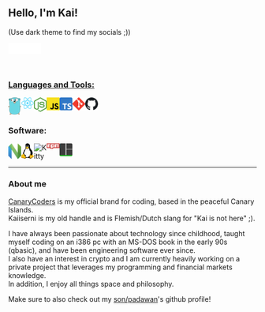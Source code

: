 ## Hello, I'm Kai!

(Use dark theme to find my socials ;))

<a href="https://www.canarycoders.es" target="_blank"><img align="left" alt="canarycoders.es" width="22px" src="https://github.com/kaiiserni/kaiiserni/blob/main/images/www.svg" /></a>
<a href="https://www.linkedin.com/in/kdesutter/" target="_blank"><img align="left" alt="Kai De Sutter | LinkedIn" width="22px" src="https://github.com/kaiiserni/kaiiserni/blob/main/images/linkedin.svg" />
<a href="https://twitter.com/kaiiserni" target="_blank"><img align="left" alt="Kaiiserni | Twitter" width="22px" src="https://github.com/kaiiserni/kaiiserni/blob/main/images/twitter.svg" />

<br />
<br />
<br />

### Languages and Tools:

<a href="https://go.dev/" target="_blank"><img align="left" alt="GOLANG" width="26px" src="https://github.com/kaiiserni/kaiiserni/blob/main/images/golang.png" /></a>
<a href="https://reactjs.org/" target="_blank"><img align="left" alt="REACT" width="26px" src="https://github.com/kaiiserni/kaiiserni/blob/main/images/react.png" /></a>
<a href="https://nodejs.org/en/" target="_blank"> <img align="left" alt="NODEJS" width="26px" src="https://github.com/kaiiserni/kaiiserni/blob/main/images/nodejs.png"/> </a>
<a href="https://www.javascript.com/" target="_blank"> <img align="left" alt="C" width="26px" src="https://github.com/kaiiserni/kaiiserni/blob/main/images/js.png"/> </a>
<a href="https://www.typescriptlang.org/" target="_blank"> <img align="left" alt="C++" width="26px" src="https://github.com/kaiiserni/kaiiserni/blob/main/images/ts.png"/> </a>
<a href="https://git-scm.com/" target="_blank"> <img align="left" alt="git" width="26px" src="https://github.com/kaiiserni/kaiiserni/blob/main/images/git.svg"/> </a>
<img align="left" alt="GitHub" width="26px" src="https://github.com/kaiiserni/kaiiserni/blob/main/images/github.svg" />
<br />
<br />

### Software:

<img align="left" alt="Neovim" width="26px" src="https://github.com/kaiiserni/kaiiserni/blob/main/images/nvim.png" />
<a href="https://www.linux.org/" target="_blank"> <img align="left" alt="Linux" width="26px" src="https://github.com/kaiiserni/kaiiserni/blob/main/images/tux.png"/> </a> 
<a href="https://sw.kovidgoyal.net/kitty/" target="_blank"> <img align="left" alt="Kitty" width="26px" src="https://camo.githubusercontent.com/24c2cc0a0a834a9a25971266ef3b772174d85b13670fea2349e34f8a7d2dcbe6/68747470733a2f2f692e696d6775722e636f6d2f7035304f4c5a672e706e67"/> </a> 
<a href="https://www.npmjs.com/" target="_blank"> <img align="left" alt="NPM" width="26px" src="https://github.com/kaiiserni/kaiiserni/blob/main/images/npm.png"/> </a>
<a href="https://github.com/tmux/tmux/wiki" target="_blank"> <img align="left" alt="TMUX" width="26px" src="https://github.com/kaiiserni/kaiiserni/blob/main/images/tmux.png"/> </a>

<br />
<br />

---

### About me

<a href="https://www.canarycoders.es" target="_blank">CanaryCoders</a> is my official brand for coding, based in the peaceful Canary Islands.\
Kaiiserni is my old handle and is Flemish/Dutch slang for "Kai is not here" ;).

I have always been passionate about technology since childhood, taught myself coding on an i386 pc with an MS-DOS book in the early 90s (qbasic), and have been engineering software ever since.\
I also have an interest in crypto and I am currently heavily working on a private project that leverages my programming and financial markets knowledge.\
In addition, I enjoy all things space and philosophy.
  
Make sure to also check out my <a href="https://github.com/formalsnake" target="_blank">son/padawan</a>'s github profile!

<!---
---
  
[![Kaiiserni's github stats](https://github-readme-stats.vercel.app/api?username=kaiiserni&include_all_commits=true&count_private=true&show_icons=true&line_height=20&title_color=FFFFFF&icon_color=FFFFFF&text_color=FFFFFF&bg_color=0D1117)](https://github.com/anuraghazra/github-readme-stats)
[![Kaiiserni's most used languages](https://github-readme-stats.vercel.app/api/top-langs?username=kaiiserni&layout=compact&include_all_commits=true&count_private=true&show_icons=true&line_height=20&title_color=FFFFFF&icon_color=FFFFFF&text_color=FFFFFF&bg_color=0D1117)](https://github.com/anuraghazra/github-readme-stats)

-->
